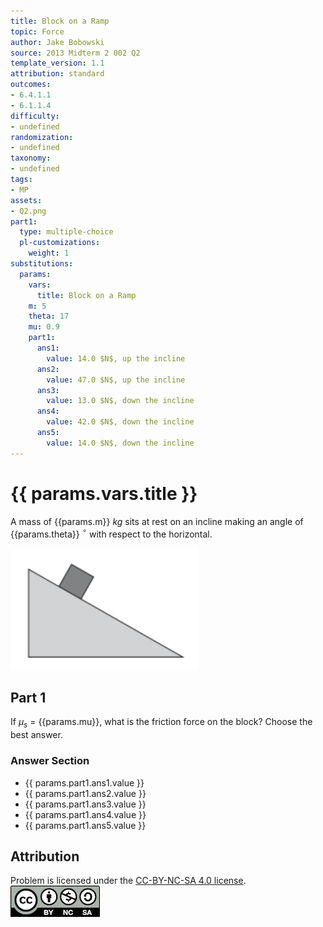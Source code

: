 ```yaml
---
title: Block on a Ramp
topic: Force
author: Jake Bobowski
source: 2013 Midterm 2 002 Q2
template_version: 1.1
attribution: standard
outcomes:
- 6.4.1.1
- 6.1.1.4
difficulty:
- undefined
randomization:
- undefined
taxonomy:
- undefined
tags:
- MP
assets:
- Q2.png
part1:
  type: multiple-choice
  pl-customizations:
    weight: 1
substitutions:
  params:
    vars:
      title: Block on a Ramp
    m: 5
    theta: 17
    mu: 0.9
    part1:
      ans1:
        value: 14.0 $N$, up the incline
      ans2:
        value: 47.0 $N$, up the incline
      ans3:
        value: 13.0 $N$, down the incline
      ans4:
        value: 42.0 $N$, down the incline
      ans5:
        value: 14.0 $N$, down the incline
---
```

# {{ params.vars.title }}
A mass of {{params.m}} $kg$ sits at rest on an incline making an angle of {{params.theta}} $^\circ$ with respect to the horizontal.

<img src="Q2.png" width=300 alt = "a block sits on a ramp that makes angle theta with the horizontal">

## Part 1

If $\mu_s$ = {{params.mu}}, what is the friction force on the block?
Choose the best answer.

### Answer Section

- {{ params.part1.ans1.value }}
- {{ params.part1.ans2.value }}
- {{ params.part1.ans3.value }}
- {{ params.part1.ans4.value }}
- {{ params.part1.ans5.value }}

## Attribution

Problem is licensed under the [CC-BY-NC-SA 4.0 license](https://creativecommons.org/licenses/by-nc-sa/4.0/).<br> ![The Creative Commons 4.0 license requiring attribution-BY, non-commercial-NC, and share-alike-SA license.](https://raw.githubusercontent.com/firasm/bits/master/by-nc-sa.png)
